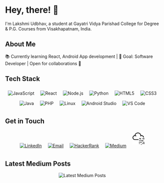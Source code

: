 <h1>Hey, there! 👋</h1>

<p>I'm Lakshmi Udbhav, a student at Gayatri Vidya Parishad College for Degree & P.G. Courses from Visakhapatnam, India.</p>

<h2>About Me</h2>

<p>📚 Currently learning React, Android App development | 🎯 Goal: Software Developer | Open for collaborations 🚀</p>

<h2>Tech Stack</h2>

<div align="center">
  <img src="https://cdn.jsdelivr.net/gh/devicons/devicon/icons/javascript/javascript-original.svg" alt="JavaScript" width="40" style="margin: 8px;" />
  <img src="https://cdn.jsdelivr.net/gh/devicons/devicon/icons/react/react-original.svg" alt="React" width="40" style="margin: 8px;" />
  <img src="https://cdn.jsdelivr.net/gh/devicons/devicon/icons/nodejs/nodejs-original.svg" alt="Node.js" width="40" style="margin: 8px;" />
  <img src="https://cdn.jsdelivr.net/gh/devicons/devicon/icons/python/python-original.svg" alt="Python" width="40" style="margin: 8px;" />
  <img src="https://cdn.jsdelivr.net/gh/devicons/devicon/icons/html5/html5-original.svg" alt="HTML5" width="40" style="margin: 8px;" />
  <img src="https://cdn.jsdelivr.net/gh/devicons/devicon/icons/css3/css3-original.svg" alt="CSS3" width="40" style="margin: 8px;" />
  <img src="https://cdn.jsdelivr.net/gh/devicons/devicon/icons/java/java-original.svg" alt="Java" width="40" style="margin: 8px;" />
  <img src="https://cdn.jsdelivr.net/gh/devicons/devicon/icons/php/php-original.svg" alt="PHP" width="40" style="margin: 8px;" />
  <img src="https://cdn.jsdelivr.net/gh/devicons/devicon/icons/linux/linux-original.svg" alt="Linux" width="40" style="margin: 8px;" />
  <img src="https://cdn.jsdelivr.net/gh/devicons/devicon/icons/androidstudio/androidstudio-original.svg" alt="Android Studio" width="40" style="margin: 8px;" />
  <img src="https://cdn.jsdelivr.net/gh/devicons/devicon/icons/vscode/vscode-original.svg" alt="VS Code" width="40" style="margin: 8px;" />
</div>

<h2>Get in Touch</h2>

<div align="center">
<a href="https://www.linkedin.com/in/lakshmi-udbhav-regadamilli/" target="_blank"><img src="https://raw.githubusercontent.com/maurodesouza/profile-readme-generator/master/src/assets/icons/social/linkedin/default.svg" width="40" alt="LinkedIn" style="margin: 8px;" /></a>
  <a href="mailto:luckyudbhav@gmail.com" target="_blank"><img src="https://raw.githubusercontent.com/maurodesouza/profile-readme-generator/master/src/assets/icons/social/gmail/default.svg" width="40" alt="Email" style="margin: 8px;" /></a>
  <a href="https://www.hackerrank.com/luckyudbhav" target="_blank"><img src="https://raw.githubusercontent.com/maurodesouza/profile-readme-generator/master/src/assets/icons/social/hackerrank/default.svg" width="40" alt="HackerRank" style="margin: 8px;" /></a>
  <a href="https://medium.com/@luckyudbhav" target="_blank"><img src="https://raw.githubusercontent.com/maurodesouza/profile-readme-generator/master/src/assets/icons/social/medium/default.svg" width="40" alt="Medium" style="margin: 8px;" /></a>
  <a href="https://tryhackme.com/p/Udbhav" target="_blank"><img src="https://raw.githubusercontent.com/maurodesouza/profile-readme-generator/master/src/assets/icons/social/tryhackme/default.svg" width="40" alt="TryHackMe" style="margin: 8px;" /></a>
</div>

<h2>Latest Medium Posts</h2>

<div align="center">
  <img src="https://github-read-medium-git-main.pahlevikun.vercel.app/latest?limit=4&username=luckyudbhav&theme=dark" alt="Latest Medium Posts" />
</div>

